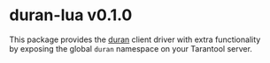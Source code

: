 # duran-lua v0.1.0

This package provides the [duran](https://github.com/aleclarson/duran) client driver with extra functionality  
by exposing the global `duran` namespace on your Tarantool server.


